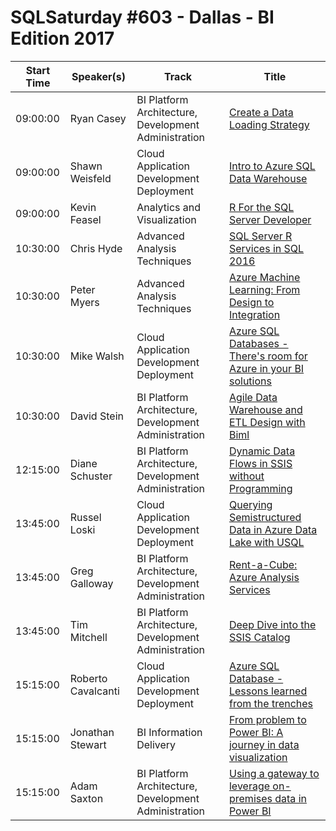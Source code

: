 # SQLSaturday #603 - Dallas - BI Edition 2017
Start Time|Speaker(s)|Track|Title
---|---|---|---
09:00:00|Ryan Casey|BI Platform Architecture, Development  Administration|[Create a Data Loading Strategy](57098.md)
09:00:00|Shawn Weisfeld|Cloud Application Development  Deployment|[Intro to Azure SQL Data Warehouse](57162.md)
09:00:00|Kevin Feasel|Analytics and Visualization|[R For the SQL Server Developer](57273.md)
10:30:00|Chris Hyde|Advanced Analysis Techniques|[SQL Server R Services in SQL 2016](57095.md)
10:30:00|Peter Myers|Advanced Analysis Techniques|[Azure Machine Learning: From Design to Integration](57517.md)
10:30:00|Mike Walsh|Cloud Application Development  Deployment|[Azure SQL Databases - There's room for Azure in your BI solutions](61233.md)
10:30:00|David Stein|BI Platform Architecture, Development  Administration|[Agile Data Warehouse and ETL Design with Biml](62914.md)
12:15:00|Diane Schuster|BI Platform Architecture, Development  Administration|[Dynamic Data Flows in SSIS without Programming](62746.md)
13:45:00|Russel Loski|Cloud Application Development  Deployment|[Querying Semistructured Data in Azure Data Lake with USQL](58290.md)
13:45:00|Greg Galloway|BI Platform Architecture, Development  Administration|[Rent-a-Cube: Azure Analysis Services](61088.md)
13:45:00|Tim Mitchell|BI Platform Architecture, Development  Administration|[Deep Dive into the SSIS Catalog](61826.md)
15:15:00|Roberto Cavalcanti|Cloud Application Development  Deployment|[Azure SQL Database - Lessons learned from the trenches](57101.md)
15:15:00|Jonathan Stewart|BI Information Delivery|[From problem to Power BI:  A journey in data visualization](61123.md)
15:15:00|Adam Saxton|BI Platform Architecture, Development  Administration|[Using a gateway to leverage on-premises data in Power BI](61812.md)
